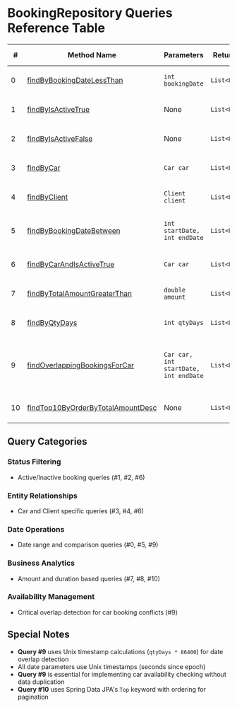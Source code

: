 # BookingRepository Queries Reference Table

| #   | Method Name                                                                                                                                                                                           | Parameters                            | Return Type     | Description                                                                 | Query Type      |
| --- | ----------------------------------------------------------------------------------------------------------------------------------------------------------------------------------------------------- | ------------------------------------- | --------------- | --------------------------------------------------------------------------- | --------------- |
| 0   | [findByBookingDateLessThan](cci:1://file:///home/albert/MyProjects/Sandbox/rentingCarTest/rentingCar-boot/src/main/java/dev/app/rentingCar_boot/repository/BookingRepository.java:13:4-14:61)         | `int bookingDate`                     | `List<Booking>` | Find bookings before a specific date                                        | Spring Data JPA |
| 1   | [findByIsActiveTrue](cci:1://file:///home/albert/MyProjects/Sandbox/rentingCarTest/rentingCar-boot/src/main/java/dev/app/rentingCar_boot/repository/BookingRepository.java:16:4-17:39)                | None                                  | `List<Booking>` | Find all active bookings                                                    | Spring Data JPA |
| 2   | [findByIsActiveFalse](cci:1://file:///home/albert/MyProjects/Sandbox/rentingCarTest/rentingCar-boot/src/main/java/dev/app/rentingCar_boot/repository/BookingRepository.java:19:4-20:40)               | None                                  | `List<Booking>` | Find all inactive/cancelled bookings                                        | Spring Data JPA |
| 3   | [findByCar](cci:1://file:///home/albert/MyProjects/Sandbox/rentingCarTest/rentingCar-boot/src/main/java/dev/app/rentingCar_boot/repository/BookingRepository.java:22:4-23:37)                         | `Car car`                             | `List<Booking>` | Find all bookings for a specific car                                        | Spring Data JPA |
| 4   | [findByClient](cci:1://file:///home/albert/MyProjects/Sandbox/rentingCarTest/rentingCar-boot/src/main/java/dev/app/rentingCar_boot/repository/BookingRepository.java:25:4-26:46)                      | `Client client`                       | `List<Booking>` | Find all bookings for a specific client                                     | Spring Data JPA |
| 5   | [findByBookingDateBetween](cci:1://file:///home/albert/MyProjects/Sandbox/rentingCarTest/rentingCar-boot/src/main/java/dev/app/rentingCar_boot/repository/BookingRepository.java:28:4-29:71)          | `int startDate, int endDate`          | `List<Booking>` | Find bookings within a date range (Unix timestamps)                         | Spring Data JPA |
| 6   | [findByCarAndIsActiveTrue](cci:1://file:///home/albert/MyProjects/Sandbox/rentingCarTest/rentingCar-boot/src/main/java/dev/app/rentingCar_boot/repository/BookingRepository.java:31:4-32:52)          | `Car car`                             | `List<Booking>` | Find only active bookings for a specific car                                | Spring Data JPA |
| 7   | [findByTotalAmountGreaterThan](cci:1://file:///home/albert/MyProjects/Sandbox/rentingCarTest/rentingCar-boot/src/main/java/dev/app/rentingCar_boot/repository/BookingRepository.java:34:4-35:62)      | `double amount`                       | `List<Booking>` | Find bookings with total amount above threshold                             | Spring Data JPA |
| 8   | [findByQtyDays](cci:1://file:///home/albert/MyProjects/Sandbox/rentingCarTest/rentingCar-boot/src/main/java/dev/app/rentingCar_boot/repository/BookingRepository.java:37:4-38:45)                     | `int qtyDays`                         | `List<Booking>` | Find bookings by rental duration (days)                                     | Spring Data JPA |
| 9   | [findOverlappingBookingsForCar](cci:1://file:///home/albert/MyProjects/Sandbox/rentingCarTest/rentingCar-boot/src/main/java/dev/app/rentingCar_boot/repository/BookingRepository.java:40:4-45:78)     | `Car car, int startDate, int endDate` | `List<Booking>` | Find active bookings that overlap with date range for availability checking | Custom JPQL     |
| 10  | [findTop10ByOrderByTotalAmountDesc](cci:1://file:///home/albert/MyProjects/Sandbox/rentingCarTest/rentingCar-boot/src/main/java/dev/app/rentingCar_boot/repository/BookingRepository.java:47:4-48:54) | None                                  | `List<Booking>` | Get top 10 most expensive bookings                                          | Spring Data JPA |

## **Query Categories**

### **Status Filtering**

- Active/Inactive booking queries (#1, #2, #6)

### **Entity Relationships**

- Car and Client specific queries (#3, #4, #6)

### **Date Operations**

- Date range and comparison queries (#0, #5, #9)

### **Business Analytics**

- Amount and duration based queries (#7, #8, #10)

### **Availability Management**

- Critical overlap detection for car booking conflicts (#9)

## **Special Notes**

- **Query #9** uses Unix timestamp calculations (`qtyDays * 86400`) for date overlap detection
- All date parameters use Unix timestamps (seconds since epoch)
- **Query #9** is essential for implementing car availability checking without data duplication
- **Query #10** uses Spring Data JPA's `Top` keyword with ordering for pagination
